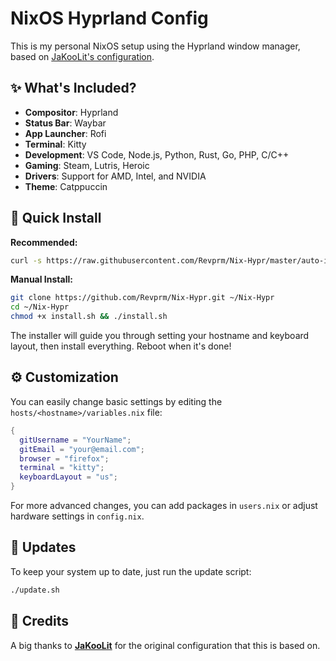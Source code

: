 # NixOS Hyprland Config

This is my personal NixOS setup using the Hyprland window manager, based on [JaKooLit's configuration](https://github.com/JaKooLit/NixOS-Hyprland).

## ✨ What's Included?

  * **Compositor**: Hyprland
  * **Status Bar**: Waybar
  * **App Launcher**: Rofi
  * **Terminal**: Kitty
  * **Development**: VS Code, Node.js, Python, Rust, Go, PHP, C/C++
  * **Gaming**: Steam, Lutris, Heroic
  * **Drivers**: Support for AMD, Intel, and NVIDIA
  * **Theme**: Catppuccin

## 🚀 Quick Install

**Recommended:**

```bash
curl -s https://raw.githubusercontent.com/Revprm/Nix-Hypr/master/auto-install.sh | bash
```

**Manual Install:**

```bash
git clone https://github.com/Revprm/Nix-Hypr.git ~/Nix-Hypr
cd ~/Nix-Hypr
chmod +x install.sh && ./install.sh
```

The installer will guide you through setting your hostname and keyboard layout, then install everything. Reboot when it's done\!

## ⚙️ Customization

You can easily change basic settings by editing the `hosts/<hostname>/variables.nix` file:

```nix
{
  gitUsername = "YourName";
  gitEmail = "your@email.com";
  browser = "firefox";
  terminal = "kitty";
  keyboardLayout = "us";
}
```

For more advanced changes, you can add packages in `users.nix` or adjust hardware settings in `config.nix`.

## 🔧 Updates

To keep your system up to date, just run the update script:

```bash
./update.sh
```

## 🙏 Credits

A big thanks to **[JaKooLit](https://github.com/JaKooLit)** for the original configuration that this is based on.
